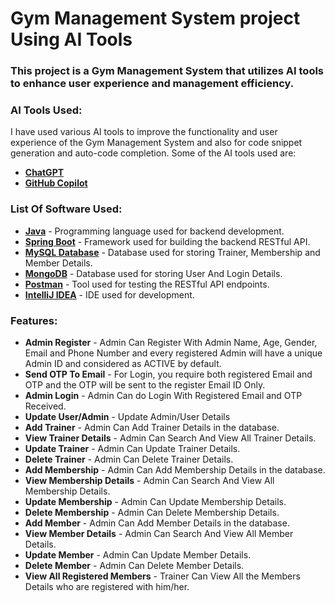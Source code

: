 # Gym Management System project Using AI Tools

### This project is a Gym Management System that utilizes AI tools to enhance user experience and management efficiency.

### AI Tools Used:
I have used various AI tools to improve the functionality and user experience of the Gym Management System and also for code snippet generation and auto-code completion. Some of the AI tools used are:

* **[ChatGPT](https://chatgpt.com/)**
* **[GitHub Copilot](https://github.com/features/copilot)**

### List Of Software Used:
* **[Java](https://www.oracle.com/in/java/technologies/downloads/)** - Programming language used for backend development.
* **[Spring Boot](https://spring.io/projects/spring-boot)** - Framework used for building the backend RESTful API.
* **[MySQL Database](https://dev.mysql.com/downloads/installer/)** - Database used for storing Trainer, Membership and Member Details.
* **[MongoDB](https://www.mongodb.com/try/download/compass)** - Database used for storing User And Login Details.
* **[Postman](https://www.postman.com/downloads/)** - Tool used for testing the RESTful API endpoints.
* **[IntelliJ IDEA](https://www.jetbrains.com/idea/download/)** - IDE used for development.

### Features:
* **Admin Register** - Admin Can Register With Admin Name, Age, Gender, Email and Phone Number and every registered Admin will have a unique Admin ID and considered as ACTIVE by default.
* **Send OTP To Email** - For Login, you require both registered Email and OTP and the OTP will be sent to the register Email ID Only.
* **Admin Login** - Admin Can do Login With Registered Email and OTP Received.
* **Update User/Admin** - Update Admin/User Details
* **Add Trainer** - Admin Can Add Trainer Details in the database.
* **View Trainer Details** - Admin Can Search And View All Trainer Details.
* **Update Trainer** - Admin Can Update Trainer Details.
* **Delete Trainer** - Admin Can Delete Trainer Details.
* **Add Membership** - Admin Can Add Membership Details in the database.
* **View Membership Details** - Admin Can Search And View All Membership Details.
* **Update Membership** - Admin Can Update Membership Details.
* **Delete Membership** - Admin Can Delete Membership Details.
* **Add Member** - Admin Can Add Member Details in the database.
* **View Member Details** - Admin Can Search And View All Member Details.
* **Update Member** - Admin Can Update Member Details.
* **Delete Member** - Admin Can Delete Member Details.
* **View All Registered Members** - Trainer Can View All the Members Details who are registered with him/her.